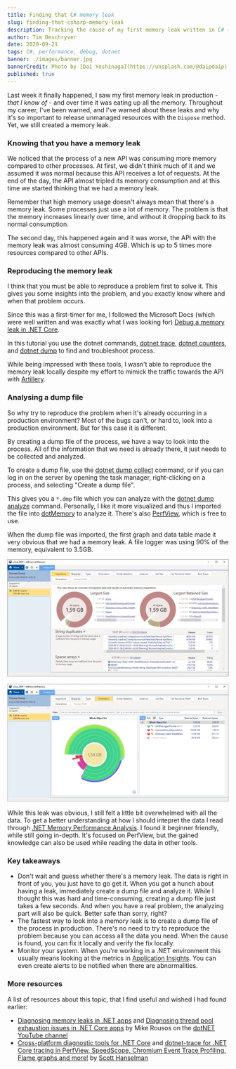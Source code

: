 ```yaml
---
title: Finding that C# memory leak
slug: finding-that-csharp-memory-leak
description: Tracking the cause of my first memory leak written in C# (that I know of)
author: Tim Deschryver
date: 2020-09-21
tags: C#, performance, debug, dotnet
banner: ./images/banner.jpg
bannerCredit: Photo by [Dai Yoshinaga](https://unsplash.com/@daipdaip) on [Unsplash](https://unsplash.com)
published: true
---
```


Last week it finally happened, I saw my first memory leak in production - _that I know of_ - and over time it was eating up all the memory.
Throughout my career, I've been warned, and I've warned about these leaks and why it's so important to release unmanaged resources with the `Dispose` method. Yet, we still created a memory leak.

### Knowing that you have a memory leak

We noticed that the process of a new API was consuming more memory compared to other processes.
At first, we didn't think much of it and we assumed it was normal because this API receives a lot of requests.
At the end of the day, the API almost tripled its memory consumption and at this time we started thinking that we had a memory leak.

Remember that high memory usage doesn't always mean that there's a memory leak. Some processes just use a lot of memory.
The problem is that the memory increases linearly over time, and without it dropping back to its normal consumption.

The second day, this happened again and it was worse, the API with the memory leak was almost consuming 4GB. Which is up to 5 times more resources compared to other APIs.

### Reproducing the memory leak

I think that you must be able to reproduce a problem first to solve it. This gives you some insights into the problem, and you exactly know where and when that problem occurs.

Since this was a first-timer for me, I followed the Microsoft Docs (which were well written and was exactly what I was looking for) [Debug a memory leak in .NET Core](https://docs.microsoft.com/en-us/dotnet/core/diagnostics/debug-memory-leak).

In this tutorial you use the dotnet commands, [dotnet trace](https://docs.microsoft.com/en-us/dotnet/core/diagnostics/dotnet-trace), [dotnet counters](https://docs.microsoft.com/en-us/dotnet/core/diagnostics/dotnet-counters), and [dotnet dump](https://docs.microsoft.com/en-us/dotnet/core/diagnostics/dotnet-dump) to find and troubleshoot process.

While being impressed with these tools, I wasn't able to reproduce the memory leak locally despite my effort to mimick the traffic towards the API with [Artillery](https://artillery.io/).

### Analysing a dump file

So why try to reproduce the problem when it's already occurring in a production environment?
Most of the bugs can't, or hard to, look into a production environment.
But for this case it is different.

By creating a dump file of the process, we have a way to look into the process. All of the information that we need is already there, it just needs to be collected and analyzed.

To create a dump file, use the [dotnet dump collect](https://docs.microsoft.com/en-us/dotnet/core/diagnostics/dotnet-dump) command, or if you can log in on the server by opening the task manager, right-clicking on a process, and selecting "Create a dump file".

This gives you a `*.dmp` file which you can analyze with the [dotnet dump analyze](https://docs.microsoft.com/en-us/dotnet/core/diagnostics/dotnet-dump) command.
Personally, I like it more visualized and thus I imported the file into [dotMemory](https://www.jetbrains.com/dotmemory/) to analyze it.
There's also [PerfView](https://github.com/microsoft/perfview), which is free to use.

When the dump file was imported, the first graph and data table made it very obvious that we had a memory leak.
A file logger was using 90% of the memory, equivalent to 3.5GB.

![The starting page of dotMemory](./images/overview.png)

![A pie chart with a more in-depth look into the dump](./images/graph.png)

While this leak was obvious, I still felt a little bit overwhelmed with all the data.
To get a better understanding at how I should intepret the data I read through [.NET Memory Performance Analysis](https://github.com/Maoni0/mem-doc/blob/master/doc/.NETMemoryPerformanceAnalysis.md). I found it beginner friendly, while still going in-depth. It's focused on PerfView, but the gained knowledge can also be used while reading the data in other tools.

### Key takeaways

- Don't wait and guess whether there's a memory leak. The data is right in front of you, you just have to go get it. When you got a hunch about having a leak, immediately create a dump file and analyze it. While I thought this was hard and time-consuming, creating a dump file just takes a few seconds. And when you have a real problem, the analyzing part will also be quick. Better safe than sorry, right?
- The fastest way to look into a memory leak is to create a dump file of the process in production. There's no need to try to reproduce the problem because you can access all the data you need. When the cause is found, you can fix it locally and verify the fix locally.
- Monitor your system. When you're working in a .NET environment this usually means looking at the metrics in [Application Insights](https://dev.applicationinsights.io/). You can even create alerts to be notified when there are abnormalities.

### More resources

A list of resources about this topic, that I find useful and wished I had found earlier:

- [Diagnosing memory leaks in .NET apps](https://www.youtube.com/watch?v=SHGeE_PFA4s) and [Diagnosing thread pool exhaustion issues in .NET Core apps](https://www.youtube.com/watch?v=isK8Cel3HP0)
  by Mike Rousos on the [dotNET YouTube channel](https://www.youtube.com/channel/UCvtT19MZW8dq5Wwfu6B0oxw)
- [Cross-platform diagnostic tools for .NET Core](https://www.hanselman.com/blog/CrossPlatformDiagnosticToolsForNETCore.aspx) and [dotnet-trace for .NET Core tracing in PerfView, SpeedScope, Chromium Event Trace Profiling, Flame graphs and more!](https://www.hanselman.com/blog/dotnettraceForNETCoreTracingInPerfViewSpeedScopeChromiumEventTraceProfilingFlameGraphsAndMore.aspx) by [Scott Hanselman](https://twitter.com/shanselman)

